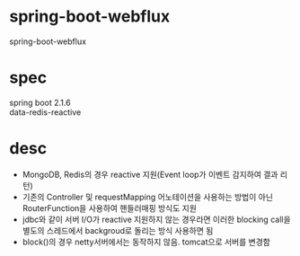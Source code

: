 # spring-boot-webflux
spring-boot-webflux

# spec  
spring boot 2.1.6  
data-redis-reactive

# desc  
- MongoDB, Redis의 경우 reactive 지원(Event loop가 이벤트 감지하여 결과 리턴)  
- 기존의 Controller 및 requestMapping 어노테이션을 사용하는 방법이 아닌 RouterFunction을 사용하여 핸들러매핑 방식도 지원  
- jdbc와 같이 서버 I/O가 reactive 지원하지 않는 경우라면 이러한 blocking call을 별도의 스레드에서 backgroud로 돌리는 방식 사용하면 됨
- block()의 경우 netty서버에서는 동작하지 않음. tomcat으로 서버를 변경함
